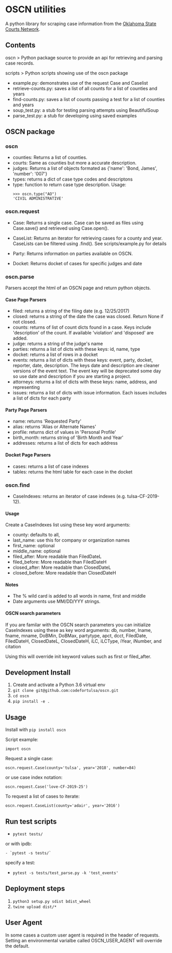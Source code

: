# OSCN utilities

A python library for scraping case information from the [Oklahoma State Courts Network](https://www.oscn.net/dockets/).

## Contents

oscn > Python package source to provide an api for retrieving and parsing case records.

scripts > Python scripts showing use of the oscn package

- example.py: demonstrates use of the request Case and Caselist
- retrieve-counts.py: saves a list of all counts for a list of counties and years
- find-counts.py: saves a list of counts passing a test for a list of counties and years
- soup_test.py: a stub for testing parsing attempts using BeautifulSoup
- parse_test.py: a stub for developing using saved examples

## OSCN package

### oscn

- counties: Returns a list of counties.
- courts: Same as counties but more a accurate description.
- judges: Returns a list of objects formated as {'name': 'Bond, James', 'number': '007'}
- types: returns a dict of case type codes and descriptons
- type: function to return case type description. Usage:
  ```
  >>> oscn.type("AO")
  'CIVIL ADMINISTRATIVE'
  ```

### oscn.request

- Case: Returns a single case. Case can be saved as files using Case.save() and retrieved using Case.open().

- CaseList: Returns an iterator for retrieving cases for a county and year. CaseLists can be filtered using .find(). See scripts/example.py for details

- Party: Returns information on parties available on OSCN.

- Docket: Returns docket of cases for specific judges and date

### oscn.parse

Parsers accept the html of an OSCN page and return python objects.

#### Case Page Parsers

- filed: returns a string of the filing date (e.g. 12/25/2017)
- closed: returns a string of the date the case was closed. Return None if not closed.
- counts: returns of list of count dicts found in a case. Keys include 'description'
  of the count. If available 'violation' and 'disposed' are added.
- judge: returns a string of the judge's name
- parties: returns a list of dicts with these keys: id, name, type
- docket: returns a list of rows in a docket
- events: returns a list of dicts with these keys: event, party, docket, reporter, date, description. The keys date and description are cleaner versions of the event text. The event key will be deprecated some day so use date and description if you are starting a project.
- attorneys: returns a list of dicts with these keys: name, address, and representing
- issues: returns a list of dicts with issue information. Each issues includes a list of dicts for each party

#### Party Page Parsers

- name: returns 'Requested Party'
- alias: returns 'Alias or Alternate Names'
- profile: returns dict of values in 'Personal Profile'
- birth_month: returns string of 'Birth Month and Year'
- addresses: returns a list of dicts for each address

#### Docket Page Parsers

- cases: returns a list of case indexes
- tables: returns the html table for each case in the docket

### oscn.find

- CaseIndexes: returns an iterator of case indexes (e.g. tulsa-CF-2019-12).

#### Usage

Create a CaseIndexes list using these key word arguments:

- county: defaults to all,
- last_name: use this for company or organization names
- first_name: optional
- middle_name: optional
- filed_after: More readable than FiledDateL
- filed_before: More readable than FiledDateH
- closed_after: More readable than ClosedDateL
- closed_before: More readable than ClosedDateH

#### Notes

- The % wild card is added to all words in name, first and middle
- Date arguments use MM/DD/YYY strings.

#### OSCN search parameters

If you are familar with the OSCN search parameters you can initialize CaseIndexes using these as key word arguments: db, number, lname, fname, mname, DoBMin, DoBMax, partytype, apct, dcct, FiledDate, FiledDateH, ClosedDateL, ClosedDateH, iLC, iLCType, iYear, iNumber, and citation

Using this will override init keyword values such as first or filed_after.

## Development Install

1. Create and activate a Python 3.6 virtual env
1. `git clone git@github.com:codefortulsa/oscn.git`
1. `cd oscn`
1. `pip install -e .`

## Usage

Install with `pip install oscn`

Script example:

`import oscn`

Request a single case:

`oscn.request.Case(county='tulsa', year='2018', number=84)`

or use case index notation:

`oscn.request.Case('love-CF-2019-25')`

To request a list of cases to iterate:

`oscn.request.CaseList(county='adair', year='2016')`

## Run test scripts

- `pytest tests/`

or with ipdb:

    - `pytest -s tests/`

specify a test:

- `pytest -s tests/test_parse.py -k 'test_events'`

## Deployment steps

1. `python3 setup.py sdist bdist_wheel`
1. `twine upload dist/*`

## User Agent

In some cases a custom user agent is required in the header of requests.
Setting an environmental varialbe called OSCN_USER_AGENT will override the default.
